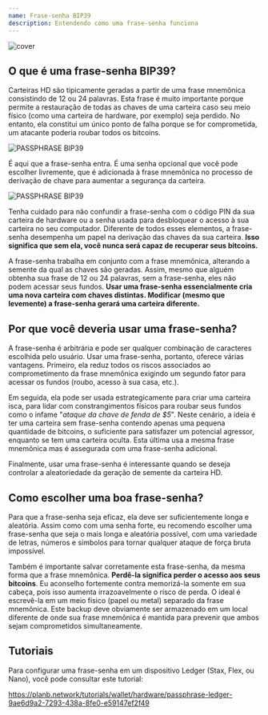 ```yaml
---
name: Frase-senha BIP39
description: Entendendo como uma frase-senha funciona
---
```

![cover](assets/cover.webp)

## O que é uma frase-senha BIP39?

Carteiras HD são tipicamente geradas a partir de uma frase mnemônica consistindo de 12 ou 24 palavras. Esta frase é muito importante porque permite a restauração de todas as chaves de uma carteira caso seu meio físico (como uma carteira de hardware, por exemplo) seja perdido. No entanto, ela constitui um único ponto de falha porque se for comprometida, um atacante poderia roubar todos os bitcoins.

![PASSPHRASE BIP39](assets/notext/01.webp)

É aqui que a frase-senha entra. É uma senha opcional que você pode escolher livremente, que é adicionada à frase mnemônica no processo de derivação de chave para aumentar a segurança da carteira.

![PASSPHRASE BIP39](assets/notext/02.webp)

Tenha cuidado para não confundir a frase-senha com o código PIN da sua carteira de hardware ou a senha usada para desbloquear o acesso à sua carteira no seu computador. Diferente de todos esses elementos, a frase-senha desempenha um papel na derivação das chaves da sua carteira. **Isso significa que sem ela, você nunca será capaz de recuperar seus bitcoins.**

A frase-senha trabalha em conjunto com a frase mnemônica, alterando a semente da qual as chaves são geradas. Assim, mesmo que alguém obtenha sua frase de 12 ou 24 palavras, sem a frase-senha, eles não podem acessar seus fundos. **Usar uma frase-senha essencialmente cria uma nova carteira com chaves distintas. Modificar (mesmo que levemente) a frase-senha gerará uma carteira diferente.**

## Por que você deveria usar uma frase-senha?

A frase-senha é arbitrária e pode ser qualquer combinação de caracteres escolhida pelo usuário. Usar uma frase-senha, portanto, oferece várias vantagens. Primeiro, ela reduz todos os riscos associados ao comprometimento da frase mnemônica exigindo um segundo fator para acessar os fundos (roubo, acesso à sua casa, etc.).

Em seguida, ela pode ser usada estrategicamente para criar uma carteira isca, para lidar com constrangimentos físicos para roubar seus fundos como o infame "*ataque da chave de fenda de $5*". Neste cenário, a ideia é ter uma carteira sem frase-senha contendo apenas uma pequena quantidade de bitcoins, o suficiente para satisfazer um potencial agressor, enquanto se tem uma carteira oculta. Esta última usa a mesma frase mnemônica mas é assegurada com uma frase-senha adicional.

Finalmente, usar uma frase-senha é interessante quando se deseja controlar a aleatoriedade da geração de semente da carteira HD.

## Como escolher uma boa frase-senha?
Para que a frase-senha seja eficaz, ela deve ser suficientemente longa e aleatória. Assim como com uma senha forte, eu recomendo escolher uma frase-senha que seja o mais longa e aleatória possível, com uma variedade de letras, números e símbolos para tornar qualquer ataque de força bruta impossível.

Também é importante salvar corretamente esta frase-senha, da mesma forma que a frase mnemônica. **Perdê-la significa perder o acesso aos seus bitcoins**. Eu aconselho fortemente contra memorizá-la somente em sua cabeça, pois isso aumenta irrazoavelmente o risco de perda. O ideal é escrevê-la em um meio físico (papel ou metal) separado da frase mnemônica. Este backup deve obviamente ser armazenado em um local diferente de onde sua frase mnemônica é mantida para prevenir que ambos sejam comprometidos simultaneamente.

## Tutoriais

Para configurar uma frase-senha em um dispositivo Ledger (Stax, Flex, ou Nano), você pode consultar este tutorial:

https://planb.network/tutorials/wallet/hardware/passphrase-ledger-9ae6d9a2-7293-438a-8fe0-e59147ef2f49